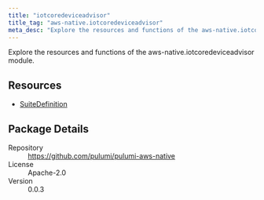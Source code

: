 ```yaml
---
title: "iotcoredeviceadvisor"
title_tag: "aws-native.iotcoredeviceadvisor"
meta_desc: "Explore the resources and functions of the aws-native.iotcoredeviceadvisor module."
---
```


<!-- WARNING: this file was generated by Pulumi Docs Generator. -->
<!-- Do not edit by hand unless you're certain you know what you are doing! -->

Explore the resources and functions of the aws-native.iotcoredeviceadvisor module.

<h2 id="resources">Resources</h2>
<ul class="api">
    <li><a href="suitedefinition" title="SuiteDefinition"><span class="symbol resource"></span>SuiteDefinition</a></li>
</ul>

<h2 id="package-details">Package Details</h2>
<dl class="package-details">
	<dt>Repository</dt>
	<dd><a href="https://github.com/pulumi/pulumi-aws-native">https://github.com/pulumi/pulumi-aws-native</a></dd>
	<dt>License</dt>
	<dd>Apache-2.0</dd>
	<dt>Version</dt>
	<dd>0.0.3</dd>
</dl>

